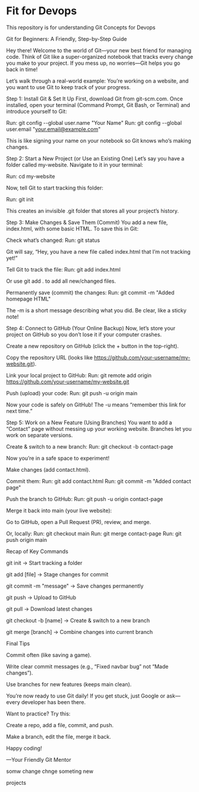 # Fit for Devops


This repository is for understanding Git Concepts for Devops

Git for Beginners: A Friendly, Step-by-Step Guide

Hey there! Welcome to the world of Git—your new best friend for managing code. Think of Git like a super-organized notebook that tracks every change you make to your project. If you mess up, no worries—Git helps you go back in time!

Let’s walk through a real-world example: You’re working on a website, and you want to use Git to keep track of your progress.

Step 1: Install Git & Set It Up
First, download Git from git-scm.com. Once installed, open your terminal (Command Prompt, Git Bash, or Terminal) and introduce yourself to Git:

Run: git config --global user.name "Your Name"
Run: git config --global user.email "your.email@example.com"

This is like signing your name on your notebook so Git knows who’s making changes.

Step 2: Start a New Project (or Use an Existing One)
Let’s say you have a folder called my-website. Navigate to it in your terminal:

Run: cd my-website

Now, tell Git to start tracking this folder:

Run: git init

This creates an invisible .git folder that stores all your project’s history.

Step 3: Make Changes & Save Them (Commit)
You add a new file, index.html, with some basic HTML. To save this in Git:

Check what’s changed:
Run: git status

Git will say, “Hey, you have a new file called index.html that I’m not tracking yet!”

Tell Git to track the file:
Run: git add index.html

Or use git add . to add all new/changed files.

Permanently save (commit) the changes:
Run: git commit -m "Added homepage HTML"

The -m is a short message describing what you did. Be clear, like a sticky note!

Step 4: Connect to GitHub (Your Online Backup)
Now, let’s store your project on GitHub so you don’t lose it if your computer crashes.

Create a new repository on GitHub (click the + button in the top-right).

Copy the repository URL (looks like https://github.com/your-username/my-website.git).

Link your local project to GitHub:
Run: git remote add origin https://github.com/your-username/my-website.git

Push (upload) your code:
Run: git push -u origin main

Now your code is safely on GitHub! The -u means “remember this link for next time.”

Step 5: Work on a New Feature (Using Branches)
You want to add a “Contact” page without messing up your working website. Branches let you work on separate versions.

Create & switch to a new branch:
Run: git checkout -b contact-page

Now you’re in a safe space to experiment!

Make changes (add contact.html).

Commit them:
Run: git add contact.html
Run: git commit -m "Added contact page"

Push the branch to GitHub:
Run: git push -u origin contact-page

Merge it back into main (your live website):

Go to GitHub, open a Pull Request (PR), review, and merge.

Or, locally:
Run: git checkout main
Run: git merge contact-page
Run: git push origin main

Recap of Key Commands

git init → Start tracking a folder

git add [file] → Stage changes for commit

git commit -m "message" → Save changes permanently

git push → Upload to GitHub

git pull → Download latest changes

git checkout -b [name] → Create & switch to a new branch

git merge [branch] → Combine changes into current branch

Final Tips

Commit often (like saving a game).

Write clear commit messages (e.g., “Fixed navbar bug” not “Made changes”).

Use branches for new features (keeps main clean).

You’re now ready to use Git daily! If you get stuck, just Google or ask—every developer has been there.

Want to practice? Try this:

Create a repo, add a file, commit, and push.

Make a branch, edit the file, merge it back.

Happy coding!

—Your Friendly Git Mentor

somw change
chnge someting new

projects

